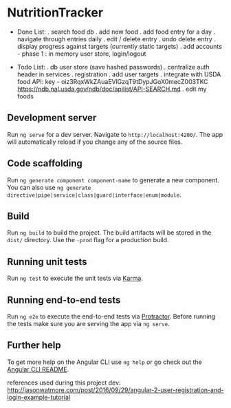 # NutritionTracker

- Done List:
. search food db
. add new food
. add food entry for a day
. navigate through entries daily
. edit / delete entry
. undo delete entry
. display progress against targets (currently static targets)
. add accounts - phase 1 : in memory user store, login/logout

- Todo List:
. db user store (save hashed passwords)
. centralize auth header in services
. registration
. add user targets
. integrate with USDA food API: key - oiz3RqxWkZAuaEVlGzqT9tDypJGoX0mecZ003TKC
  https://ndb.nal.usda.gov/ndb/doc/apilist/API-SEARCH.md
. edit my foods



## Development server

Run `ng serve` for a dev server. Navigate to `http://localhost:4200/`. The app will automatically reload if you change any of the source files.

## Code scaffolding

Run `ng generate component component-name` to generate a new component. You can also use `ng generate directive|pipe|service|class|guard|interface|enum|module`.

## Build

Run `ng build` to build the project. The build artifacts will be stored in the `dist/` directory. Use the `-prod` flag for a production build.

## Running unit tests

Run `ng test` to execute the unit tests via [Karma](https://karma-runner.github.io).

## Running end-to-end tests

Run `ng e2e` to execute the end-to-end tests via [Protractor](http://www.protractortest.org/).
Before running the tests make sure you are serving the app via `ng serve`.

## Further help

To get more help on the Angular CLI use `ng help` or go check out the [Angular CLI README](https://github.com/angular/angular-cli/blob/master/README.md).


references used during this project dev:
http://jasonwatmore.com/post/2016/09/29/angular-2-user-registration-and-login-example-tutorial